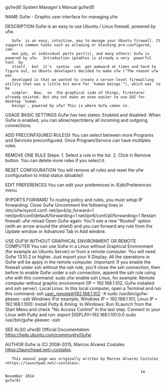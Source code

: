 gufw(8)                                                       System Manager's Manual                                                      gufw(8)

NAME
       Gufw - Graphic user interface for managing ufw

DESCRIPTION
       Gufw is an easy to use Ubuntu / Linux firewall, powered by ufw.

       Gufw  is an easy, intuitive, way to manage your Ubuntu firewall. It supports common tasks such as allowing or blocking pre-configured, com‐
       mon p2p, or individual ports port(s), and many others! Gufw is powered by ufw.  Introduction iptables is already a very  powerful  tool  by
       itself,  but  it's  syntax  can  get awkward at times and hard to figure out, so Ubuntu developers decided to make ufw ("The reason ufw was
       developed is that we wanted to create a server-level firewalling utility that was a little bit more for `human beings`"), which was  to  be
       simpler.  Now,  on  the graphical side of things, Firestarer already existed. But why not make an even easier to use GUI for desktop `human
       beings`, powered by ufw? This is where Gufw comes in.

USAGE
BASIC SETTINGS
       Gufw has two states: Enabled and disabled.  When Gufw is enabled, you can allow/reject/deny all incoming and outgoing connections.

ADD PRECONFIGURED RULE(S)
       You can select between more Programs and Services preconfigured.  Once Program/Service can have multiples rules.

REMOVE ONE RULE
       Steps:
          1. Select a rule in the list.
          2. Click in Remove button.  You can delete more rules if you select it.

RESET CONFIGURATION
       You will remove all rules and reset the ufw configuration to initial status (disable)!

EDIT PREFERENCES
       You can edit your preferences in /Edit/Preferences menu.

IP/PORTS FORWARD
       To routing policy and rules, you must setup IP forwarding:
          Close Gufw
          Uncomment the following lines in /etc/ufw/sysctl.conf:
             net/ipv4/ip_forward=1
             net/ipv6/conf/default/forwarding=1
             net/ipv6/conf/all/forwarding=1
          Restart firewall:
             ufw reload
          Open Gufw again: You'll see a new "Routed" option (with an arrow around the shield) and you can forward any rule from the Update  window
       or Advanced Tab in Add window.

USE GUFW WITHOUT GRAPHICAL ENVIRONMENT OR REMOTE COMPUTER
       You  can  use  Gufw  in  a Linux without Graphical Environment (for example an Ubuntu Server) or from a remote computer. You will need Gufw
       13.10.2 or higher. Just export your X Display. All the operations in Gufw will be apply in the remote computer.  Important: If  you  enable
       the firewall under ssh without the ssh rule, you'll close the ssh connection, then before to enable Gufw under a ssh connection, append the
       ssh rule using ufw with this command:
           sudo ufw enable ssh Linux, for example:
           Remote computer without graphic environment (IP = 192.168.1.102, Gufw installed and ssh server).
           Local Linux. In this local computer, open a Terminal and run this command:
             ssh user_remote@192.168.1.102 -X
             sudo /usr/bin/gufw-pkexec -ssh Windows (For example, Windows IP = 192.168.1.101; Linux IP = 192.168.1.100):
           Install Putty & Xming.
           In Windows: Run XLaunch from the Start Menu and check "No Access Control" in the last step.
           Connect to your Linux with Putty and run:
             export DISPLAY=192.168.1.101:0.0
             sudo /usr/bin/gufw-pkexec -ssh

SEE ALSO
       ufw(8) Official Documentation: https://help.ubuntu.com/community/Gufw

AUTHOR
       Gufw is (C) 2008-2015, Marcos Alvarez Costales <https://launchpad.net/~costales>.

       This manual page was originally written by Marcos Alvarez Costales <https://launchpad.net/~costales>.

                                                                 14 November 2014                                                          gufw(8)
